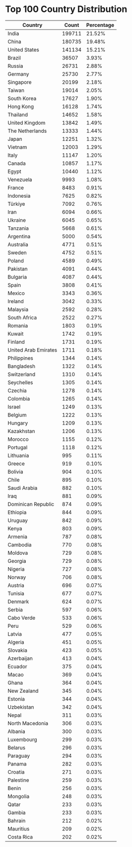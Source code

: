 # Top 100 Country Distribution
| Country | Count | Percentage |
|----|----|----|
| India | 199711 | 21.52% |
| China | 180735 | 19.48% |
| United States | 141134 | 15.21% |
| Brazil | 36507 | 3.93% |
| Russia | 26731 | 2.88% |
| Germany | 25730 | 2.77% |
| Singapore | 20199 | 2.18% |
| Taiwan | 19014 | 2.05% |
| South Korea | 17627 | 1.90% |
| Hong Kong | 16128 | 1.74% |
| Thailand | 14652 | 1.58% |
| United Kingdom | 13842 | 1.49% |
| The Netherlands | 13333 | 1.44% |
| Japan | 12251 | 1.32% |
| Vietnam | 12003 | 1.29% |
| Italy | 11147 | 1.20% |
| Canada | 10857 | 1.17% |
| Egypt | 10440 | 1.12% |
| Venezuela | 9993 | 1.08% |
| France | 8483 | 0.91% |
| Indonesia | 7625 | 0.82% |
| Türkiye | 7092 | 0.76% |
| Iran | 6094 | 0.66% |
| Ukraine | 6045 | 0.65% |
| Tanzania | 5668 | 0.61% |
| Argentina | 5000 | 0.54% |
| Australia | 4771 | 0.51% |
| Sweden | 4752 | 0.51% |
| Poland | 4589 | 0.49% |
| Pakistan | 4091 | 0.44% |
| Bulgaria | 4087 | 0.44% |
| Spain | 3808 | 0.41% |
| Mexico | 3343 | 0.36% |
| Ireland | 3042 | 0.33% |
| Malaysia | 2592 | 0.28% |
| South Africa | 2522 | 0.27% |
| Romania | 1803 | 0.19% |
| Kuwait | 1742 | 0.19% |
| Finland | 1731 | 0.19% |
| United Arab Emirates | 1711 | 0.18% |
| Philippines | 1344 | 0.14% |
| Bangladesh | 1322 | 0.14% |
| Switzerland | 1310 | 0.14% |
| Seychelles | 1305 | 0.14% |
| Czechia | 1278 | 0.14% |
| Colombia | 1265 | 0.14% |
| Israel | 1249 | 0.13% |
| Belgium | 1222 | 0.13% |
| Hungary | 1209 | 0.13% |
| Kazakhstan | 1206 | 0.13% |
| Morocco | 1155 | 0.12% |
| Portugal | 1118 | 0.12% |
| Lithuania | 995 | 0.11% |
| Greece | 919 | 0.10% |
| Bolivia | 904 | 0.10% |
| Chile | 895 | 0.10% |
| Saudi Arabia | 882 | 0.10% |
| Iraq | 881 | 0.09% |
| Dominican Republic | 874 | 0.09% |
| Ethiopia | 844 | 0.09% |
| Uruguay | 842 | 0.09% |
| Kenya | 803 | 0.09% |
| Armenia | 787 | 0.08% |
| Cambodia | 770 | 0.08% |
| Moldova | 729 | 0.08% |
| Georgia | 729 | 0.08% |
| Nigeria | 727 | 0.08% |
| Norway | 706 | 0.08% |
| Austria | 696 | 0.07% |
| Tunisia | 677 | 0.07% |
| Denmark | 624 | 0.07% |
| Serbia | 597 | 0.06% |
| Cabo Verde | 533 | 0.06% |
| Peru | 529 | 0.06% |
| Latvia | 477 | 0.05% |
| Algeria | 451 | 0.05% |
| Slovakia | 423 | 0.05% |
| Azerbaijan | 413 | 0.04% |
| Ecuador | 375 | 0.04% |
| Macao | 369 | 0.04% |
| Ghana | 364 | 0.04% |
| New Zealand | 345 | 0.04% |
| Estonia | 344 | 0.04% |
| Uzbekistan | 342 | 0.04% |
| Nepal | 311 | 0.03% |
| North Macedonia | 306 | 0.03% |
| Albania | 300 | 0.03% |
| Luxembourg | 299 | 0.03% |
| Belarus | 296 | 0.03% |
| Paraguay | 294 | 0.03% |
| Panama | 282 | 0.03% |
| Croatia | 271 | 0.03% |
| Palestine | 259 | 0.03% |
| Benin | 256 | 0.03% |
| Mongolia | 248 | 0.03% |
| Qatar | 233 | 0.03% |
| Gambia | 233 | 0.03% |
| Bahrain | 212 | 0.02% |
| Mauritius | 209 | 0.02% |
| Costa Rica | 202 | 0.02% |
